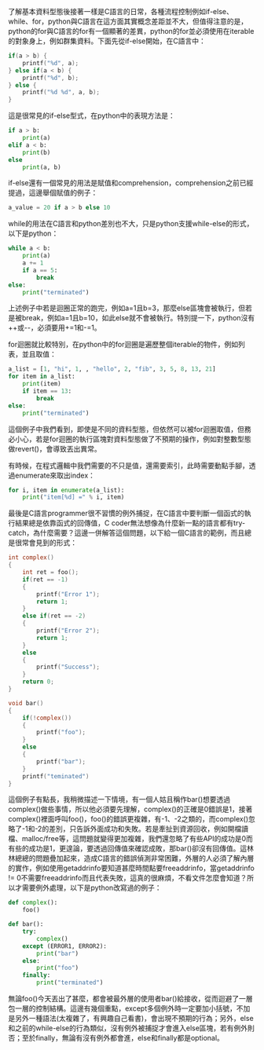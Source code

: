 了解基本資料型態後接著一樣是C語言的日常，各種流程控制例如if-else、while、for，python與C語言在這方面其實概念差距並不大，但值得注意的是，python的for與C語言的for有一個顯著的差異，python的for並必須使用在iterable的對象身上，例如群集資料。下面先從if-else開始，在C語言中：

```c
if(a > b) {
    printf("%d", a);
} else if(a < b) {
    printf("%d", b);
} else {
    printf("%d %d", a, b);
}
```

這是很常見的if-else型式，在python中的表現方法是：

```py
if a > b:
    print(a)
elif a < b:
    print(b)
else
    print(a, b)
```

if-else還有一個常見的用法是賦值和comprehension，comprehension之前已經提過，這邊舉個賦值的例子：

```py
a_value = 20 if a > b else 10
```

while的用法在C語言和python差別也不大，只是python支援while-else的形式，以下是python：

```py
while a < b:
    print(a)
    a += 1
    if a == 5:
        break
else:
    print("terminated")
```

上述例子中若是迴圈正常的跑完，例如a=1且b=3，那麼else區塊會被執行，但若是被break，例如a=1且b=10，如此else就不會被執行。特別提一下，python沒有++或--，必須要用+=1和-=1。

for迴圈就比較特別，在python中的for迴圈是遍歷整個iterable的物件，例如列表，並且取值：

```py
a_list = [1, "hi", 1, , "hello", 2, "fib", 3, 5, 8, 13, 21]
for item in a_list:
    print(item)
    if item == 13:
        break
else:
    print("terminated")
```

這個例子中我們看到，即使是不同的資料型態，但依然可以被for迴圈取值，但務必小心，若是for迴圈的執行區塊對資料型態做了不預期的操作，例如對整數型態做revert\(\)，會導致丟出異常。

有時候，在程式邏輯中我們需要的不只是值，還需要索引，此時需要動點手腳，透過enumerate來取出index：

```py
for i, item in enumerate(a_list):
    print("item[%d] =" % i, item)
```

最後是C語言programmer很不習慣的例外捕捉，在C語言中要判斷一個函式的執行結果總是依靠函式的回傳值，C coder無法想像為什麼新一點的語言都有try-catch，為什麼需要？這邊一併解答這個問題，以下給一個C語言的範例，而且總是很常會見到的形式：

```c
int complex()
{
    int ret = foo();
    if(ret == -1)
    {
        printf("Error 1");
        return 1;
    }
    else if(ret == -2)
    {
        printf("Error 2");
        return 1;
    }
    else
    {
        printf("Success");
    }
    return 0;
}

void bar()
{
    if(!complex())
    {
        printf("foo");
    }
    else
    {
        printf("bar");
    }
    printf("teminated")
}
```

這個例子有點長，我稍微描述一下情境，有一個人姑且稱作bar\(\)想要透過complex\(\)做些事情，所以他必須要先理解，complex\(\)的正確是0錯誤是1，接著complex\(\)裡面呼叫foo\(\)，foo\(\)的錯誤更複雜，有-1、-2之類的，而complex\(\)忽略了-1和-2的差別，只告訴外面成功和失敗。若是牽扯到資源回收，例如開檔讀檔、malloc/free等，這問題就變得更加複雜，我們還忽略了有些API的成功是0而有些的成功是1，更遑論，要透過回傳值來確認成敗，那bar\(\)卻沒有回傳值。這林林總總的問題疊加起來，造成C語言的錯誤偵測非常困難，外層的人必須了解內層的實作，例如使用getaddrinfo要知道甚麼時間點要freeaddrinfo，當getaddrinfo != 0不需要freeaddrinfo而且代表失敗，這真的很麻煩，不看文件怎麼會知道？所以才需要例外處理，以下是python改寫過的例子：

```py
def complex():
    foo()

def bar():
    try:
        complex()
    except (ERROR1, ERROR2):
        print("bar")
    else:
        print("foo")
    finally:
        print("terminated")
```

無論foo\(\)今天丟出了甚麼，都會被最外層的使用者bar\(\)給接收，從而迴避了一層包一層的控制結構。這邊有幾個重點，except多個例外時一定要加小括號，不加是另外一種語法\(太複雜了，有興趣自己看書\)，會出現不預期的行為；另外，else和之前的while-else的行為類似，沒有例外被捕捉才會進入else區塊，若有例外則否；至於finally，無論有沒有例外都會進，else和finally都是optional。

